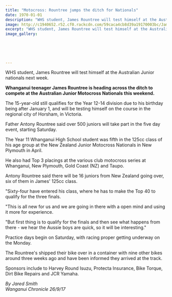 ```yaml
---
title: "Motocross: Rountree jumps the ditch for Nationals"
date: 1970-01-01
description: "WHS student, James Rountree will test himself at the Australian Junior nationals next week..."
image: http://c1940652.r52.cf0.rackcdn.com/59caca4cb8d39a19170003bc/James-Rountree-off-overseas-chron-26-sept.jpg
excerpt: "WHS student, James Rountree will test himself at the Australian Junior nationals next week."
image_gallery:
    
    
    
    
    
---
```


<p>WHS student, James Rountree will test himself at the Australian Junior nationals next week.</p>
<p class="element element-paragraph"><strong>Whanganui teenager James Rountree is heading across the ditch to compete at the Australian Junior Motocross Nationals this weekend.</strong></p>
<p class="element element-paragraph">The 15-year-old still qualifies for the Year 12-14 division due to his birthday being after January 1, and will be testing himself on the course in the regional city of Horsham, in Victoria.</p>
<p class="element element-paragraph">Father Antony Rountree said over 500 juniors will take part in the five day event, starting Saturday.</p>
<p class="element element-paragraph">The Year 11 Whanganui High School student was fifth in the 125cc class of his age group at the New Zealand Junior Motocross Nationals in New Plymouth in April.</p>
<p class="element element-paragraph">He also had Top 3 placings at the various club motocross series at Whanganui, New Plymouth, Gold Coast (NZ) and Taupo.</p>
<p class="element element-paragraph">Antony Rountree said there will be 16 juniors from New Zealand going over, six of them in James' 125cc class.</p>
<p class="element element-paragraph">"Sixty-four have entered his class, where he has to make the Top 40 to qualify for the three finals.</p>
<p class="element element-paragraph">"This is all new for us and we are going in there with a open mind and using it more for experience.</p>
<p class="element element-paragraph">"But first thing is to qualify for the finals and then see what happens from there - we hear the Aussie boys are quick, so it will be interesting."</p>
<p class="element element-paragraph">Practice days begin on Saturday, with racing proper getting underway on the Monday.</p>
<p class="element element-paragraph">The Rountree's shipped their bike over in a container with nine other bikes around three weeks ago and have been informed they arrived at the track.</p>
<p class="element element-paragraph">Sponsors include to Harvey Round Isuzu, Protecta Insurance, Bike Torque, Dirt Bike Repairs and JCR Yamaha.</p>
<p class="element element-paragraph"><em>By Jared Smith</em><br /><em>Wanganui Chronicle 26/9/17</em></p>

